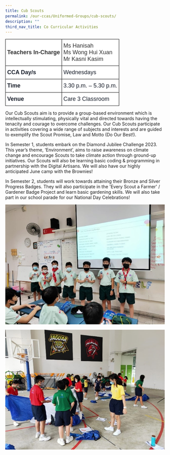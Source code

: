 ```yaml
---
title: Cub Scouts
permalink: /our-ccas/Uniformed-Groups/cub-scouts/
description: ""
third_nav_title: Co Curricular Activities
---
```

<style type="text/css">
.tg  {border-collapse:collapse;border-spacing:0;}
.tg td{border-color:black;border-style:solid;border-width:1px;font-family:Arial, sans-serif;font-size:14px;
  overflow:hidden;padding:10px 5px;word-break:normal;}
.tg th{border-color:black;border-style:solid;border-width:1px;font-family:Arial, sans-serif;font-size:14px;
  font-weight:normal;overflow:hidden;padding:10px 5px;word-break:normal;}
.tg .tg-via6{background-color:#FFF;color:#1A202C;font-size:18px;font-weight:bold;text-align:left;vertical-align:middle}
.tg .tg-l3od{background-color:#FFF;color:#1A202C;font-size:18px;text-align:left;vertical-align:middle}
.tg .tg-ntp0{background-color:#FFF;color:#323232;font-size:18px;font-weight:bold;text-align:left;vertical-align:middle}
.tg .tg-y8at{background-color:#FFF;color:#323232;font-size:18px;text-align:left;vertical-align:middle}
</style>
<table class="tg">
<thead>
  <tr>
    <th class="tg-ntp0"><span style="font-weight:bold;color:#323232">Teachers In-Charge   </span></th>
    <th class="tg-y8at"><span style="font-weight:normal;color:#323232">Ms Hanisah</span><br><span style="font-weight:normal;color:#323232">Ms Wong Hui Xuan</span><br><span style="font-weight:normal;color:#323232">Mr Kasni Kasim</span></th>
  </tr>
</thead>
<tbody>
  <tr>
    <td class="tg-via6">CCA Day/s   </td>
    <td class="tg-l3od">Wednesdays   </td>
  </tr>
  <tr>
    <td class="tg-via6">Time   </td>
    <td class="tg-l3od">3.30 p.m. – 5.30 p.m.   </td>
  </tr>
  <tr>
    <td class="tg-via6"><span style="font-weight:bold"> </span>Venue   </td>
    <td class="tg-l3od">Care 3 Classroom   </td>
  </tr>
</tbody>
</table>
	
Our Cub Scouts aim is to provide a group-based environment which is intellectually stimulating, physically vital and directed towards having the tenacity and courage to overcome challenges. Our Cub Scouts participate in activities covering a wide range of subjects and interests and are guided to exemplify the Scout Promise, Law and Motto (Do Our Best!).

In Semester 1, students embark on the Diamond Jubilee Challenge 2023. This year’s theme, ‘Environment’, aims to raise awareness on climate change and encourage Scouts to take climate action through ground-up initiatives. Our Scouts will also be learning basic coding &amp; programming in partnership with the Digital Artisans. We will also have our highly anticipated June camp with the Brownies!

In Semester 2, students will work towards attaining their Bronze and Silver Progress Badges. They will also participate in the 'Every Scout a Farmer' / Gardener Badge Project and learn basic gardening skills. We will also take part in our school parade for our National Day Celebrations!


![](/images/scout%202.jpg)



![](/images/scout%205.jpg)